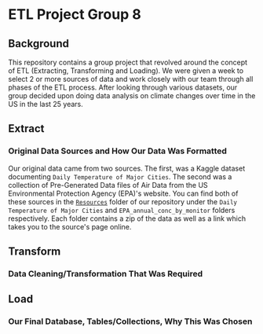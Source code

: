 # ETL Project Group 8

## Background
This repository contains a group project that revolved around the concept of ETL (Extracting, Transforming and Loading). We were given a week to select 2 or more sources of data and work closely with our team through all phases of the ETL process. After looking through various datasets, our group decided upon doing data analysis on climate changes over time in the US in the last 25 years. 

## Extract
### Original Data Sources and How Our Data Was Formatted
Our original data came from two sources. The first, was a Kaggle dataset documenting `Daily Temperature of Major Cities`. The second was a collection of Pre-Generated Data files of Air Data from the US Environmental Protection Agency (EPA)'s website. You can find both of these sources in the [`Resources`](#Resources) folder of our repository under the `Daily Temperature of Major Cities` and `EPA_annual_conc_by_monitor` folders respectively. Each folder contains a zip of the data as well as a link which takes you to the source's page online. 

## Transform
### Data Cleaning/Transformation That Was Required

## Load
### Our Final Database, Tables/Collections, Why This Was Chosen